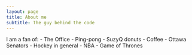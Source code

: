 ```yaml
---
layout: page
title: About me
subtitle: The guy behind the code
---
```


I am a fan of: 
    - The Office
    - Ping-pong
    - SuzyQ donuts
    - Coffee
    - Ottawa Senators
    - Hockey in general 
    - NBA
    - Game of Thrones